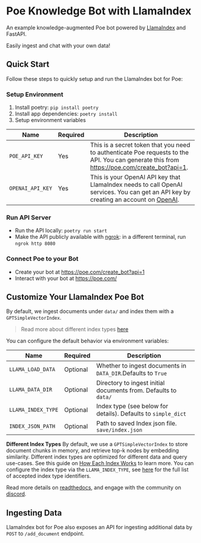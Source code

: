 # Poe Knowledge Bot with LlamaIndex

An example knowledge-augmented Poe bot powered by 
[LlamaIndex](https://gpt-index.readthedocs.io/en/latest/)
and FastAPI.

Easily ingest and chat with your own data!

## Quick Start

Follow these steps to quickly setup and run the LlamaIndex bot for Poe:
### Setup Environment
1. Install poetry: `pip install poetry`
2. Install app dependencies: `poetry install`
3. Setup environment variables

| Name             | Required | Description                                                                                                                                                                                |
| ---------------- | -------- | ------------------------------------------------------------------------------------------------------------------------------------------------------------------------------------------ |
| `POE_API_KEY`   | Yes      | This is a secret token that you need to authenticate Poe requests to the API. You can generate this from https://poe.com/create_bot?api=1.                |
| `OPENAI_API_KEY` | Yes      | This is your OpenAI API key that LlamaIndex needs to call OpenAI services. You can get an API key by creating an account on [OpenAI](https://openai.com/). |

### Run API Server
* Run the API locally: `poetry run start`
* Make the API publicly available with [ngrok](https://ngrok.com/): in a different terminal, run `ngrok http 8080`

### Connect Poe to your Bot
* Create your bot at https://poe.com/create_bot?api=1
* Interact with your bot at https://poe.com/

## Customize Your LlamaIndex Poe Bot
By default, we ingest documents under `data/` and index them with a `GPTSimpleVectorIndex`.
> Read more about different index types [here](https://gpt-index.readthedocs.io/en/latest/guides/primer/index_guide.html)

You can configure the default behavior via environment variables:

| Name             | Required | Description                                                                                                                                                                                |
| ---------------- | -------- | ------------------------------------------------------------------------------------------------------------------------------------------------------------------------------------------ |
| `LLAMA_LOAD_DATA`   | Optional      | Whether to ingest documents in `DATA_DIR`.Defaults to `True`                |
| `LLAMA_DATA_DIR` | Optional      | Directory to ingest initial documents from. Defaults to `data/` |
| `LLAMA_INDEX_TYPE` | Optional      | Index type (see below for details). Defaults to `simple_dict`  |
| `INDEX_JSON_PATH` | Optional      |  Path to saved Index json file. `save/index.json`|

**Different Index Types**
By default, we use a `GPTSimpleVectorIndex` to store document chunks in memory, 
and retrieve top-k nodes by embedding similarity.
Different index types are optimized for different data and query use-cases.
See this guide on [How Each Index Works](https://gpt-index.readthedocs.io/en/latest/guides/primer/index_guide.html) to learn more.
You can configure the index type via the `LLAMA_INDEX_TYPE`, see [here](https://gpt-index.readthedocs.io/en/latest/reference/indices/composability_query.html#gpt_index.data_structs.struct_type.IndexStructType) for the full list of accepted index type identifiers.


Read more details on [readthedocs](https://gpt-index.readthedocs.io/en/latest/), 
and engage with the community on [discord](https://discord.com/invite/dGcwcsnxhU).

## Ingesting Data
LlamaIndex bot for Poe also exposes an API for ingesting additional data by `POST` to `/add_document` endpoint.
